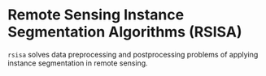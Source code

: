 # Remote Sensing Instance Segmentation Algorithms (RSISA)

`rsisa` solves data preprocessing and postprocessing problems of applying instance segmentation in remote sensing. 